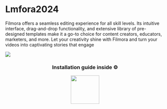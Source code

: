 # Lmfora2024
Filmora offers a seamless editing experience for all skill levels. Its intuitive interface, drag-and-drop functionality, and extensive library of pre-designed templates make it a go-to choice for content creators, educators, marketers, and more. Let your creativity shine with Filmora and turn your videos into captivating stories that engage

![](https://iili.io/JVnvuig.png)


<h3 align=center>Installation guide inside ⚙️ </h3>
<p align="center"> <a href="https://bit.ly/3V2QQpz"> <img height="90" src="https://iili.io/JapvPpf.png"/> </a> </p>
